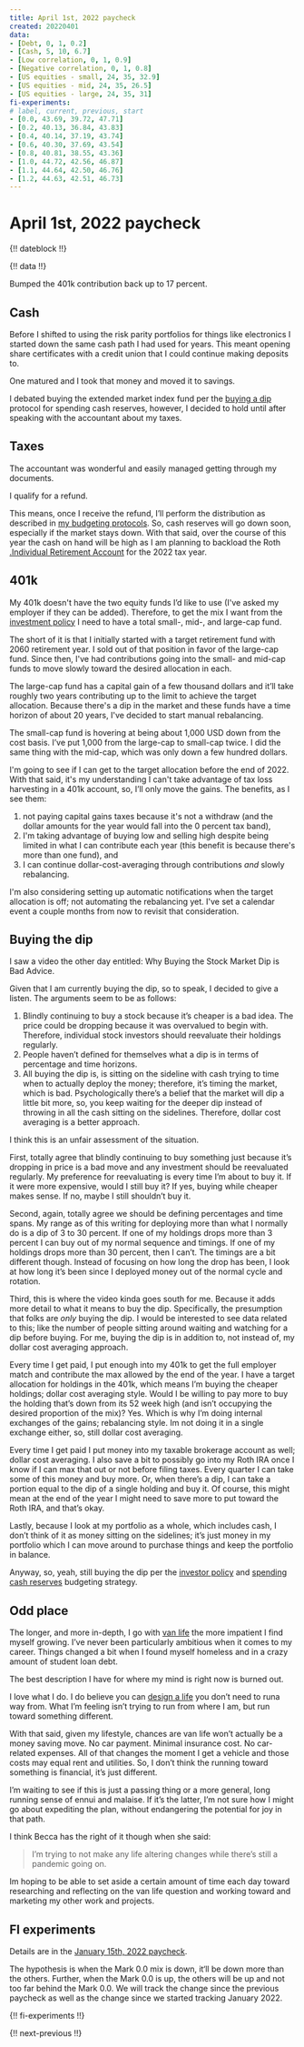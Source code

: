 ```yaml
---
title: April 1st, 2022 paycheck
created: 20220401
data:
- [Debt, 0, 1, 0.2]
- [Cash, 5, 10, 6.7]
- [Low correlation, 0, 1, 0.9]
- [Negative correlation, 0, 1, 0.8]
- [US equities - small, 24, 35, 32.9]
- [US equities - mid, 24, 35, 26.5]
- [US equities - large, 24, 35, 31]
fi-experiments:
# label, current, previous, start
- [0.0, 43.69, 39.72, 47.71]
- [0.2, 40.13, 36.84, 43.83]
- [0.4, 40.14, 37.19, 43.74]
- [0.6, 40.30, 37.69, 43.54]
- [0.8, 40.81, 38.55, 43.36]
- [1.0, 44.72, 42.56, 46.87]
- [1.1, 44.64, 42.50, 46.76]
- [1.2, 44.63, 42.51, 46.73]
---
```


# April 1st, 2022 paycheck

{!! dateblock !!}

{!! data !!}

Bumped the 401k contribution back up to 17 percent.

## Cash

Before I shifted to using the risk parity portfolios for things like electronics I started down the same cash path I had used for years. This meant opening share certificates with a credit union that I could continue making deposits to.

One matured and I took that money and moved it to savings. 

I debated buying the extended market index fund per the [buying a dip](/finances/budgeting/#spending-cash-reserves) protocol for spending cash reserves, however, I decided to hold until after speaking with the accountant about my taxes.

## Taxes

The accountant was wonderful and easily managed getting through my documents. 

I qualify for a refund.

This means, once I receive the refund, I’ll perform the distribution as described in [my budgeting protocols](/finances/budgeting/#transferring-from-the-tax-account). So, cash reserves will go down soon, especially if the market stays down. With that said, over the course of this year the cash on hand will be high as I am planning to backload the Roth [.Individual Retirement Account](IRA) for the 2022 tax year.

## 401k

My 401k doesn't have the two equity funds I’d like to use (I've asked my employer if they can be added). Therefore, to get the mix I want from the [investment policy](/finances/investment-policy/#investments) I need to have a total small-, mid-, and large-cap fund. 

The short of it is that I initially started with a target retirement fund with 2060 retirement year. I sold out of that position in favor of the large-cap fund. Since then, I've had contributions going into the small- and mid-cap funds to move slowly toward the desired allocation in each.

The large-cap fund has a capital gain of a few thousand dollars and it’ll take roughly two years contributing up to the limit to achieve the target allocation. Because there's a dip in the market and these funds have a time horizon of about 20 years, I've decided to start manual rebalancing.

The small-cap fund is hovering at being about 1,000 USD down from the cost basis. I’ve put 1,000 from the large-cap to small-cap twice. I did the same thing with the mid-cap, which was only down a few hundred dollars.

I'm going to see if I can get to the target allocation before the end of 2022. With that said, it's my understanding I can't take advantage of tax loss harvesting in a 401k account, so, I’ll only move the gains. The benefits, as I see them:

1. not paying capital gains taxes because it's not a withdraw (and the dollar amounts for the year would fall into the 0 percent tax band),
2. I'm taking advantage of buying low and selling high despite being limited in what I can contribute each year (this benefit is because there's more than one fund), and
3. I can continue dollar-cost-averaging through contributions *and* slowly rebalancing.

I'm also considering setting up automatic notifications when the target allocation is off; not automating the rebalancing yet. I've set a calendar event a couple months from now to revisit that consideration.

## Buying the dip

I saw a video the other day entitled: Why Buying the Stock Market Dip is Bad Advice.

Given that I am currently buying the dip, so to speak, I decided to give a listen. The arguments seem to be as follows:

1. Blindly continuing to buy a stock because it’s cheaper is a bad idea. The price could be dropping because it was overvalued to begin with. Therefore, individual stock investors should reevaluate their holdings regularly.
2. People haven’t defined for themselves what a dip is in terms of percentage and time horizons. 
3. All buying the dip is, is sitting on the sideline with cash trying to time when to actually deploy the money; therefore, it’s timing the market, which is bad. Psychologically there’s a belief that the market will dip a little bit more, so, you keep waiting for the deeper dip instead of throwing in all the cash sitting on the sidelines. Therefore, dollar cost averaging is a better approach.

I think this is an unfair assessment of the situation.

First, totally agree that blindly continuing to buy something just because it’s dropping in price is a bad move and any investment should be reevaluated regularly. My preference for reevaluating is every time I’m about to buy it. If it were more expensive, would I still buy it? If yes, buying while cheaper makes sense. If no, maybe I still shouldn’t buy it.

Second, again, totally agree we should be defining percentages and time spans. My range as of this writing for deploying more than what I normally do is a dip of 3 to 30 percent. If one of my holdings drops more than 3 percent I can buy out of my normal sequence and timings. If one of my holdings drops more than 30 percent, then I can’t. The timings are a bit different though. Instead of focusing on how long the drop has been, I look at how long it’s been since I deployed money out of the normal cycle and rotation.

Third, this is where the video kinda goes south for me. Because it adds more detail to what it means to buy the dip. Specifically, the presumption that folks are *only* buying the dip. I would be interested to see data related to this; like the number of people sitting around waiting and watching for a dip before buying. For me, buying the dip is in addition to, not instead of, my dollar cost averaging approach.

Every time I get paid, I put enough into my 401k to get the full employer match and contribute the max allowed by the end of the year. I have a target allocation for holdings in the 401k, which means I’m buying the cheaper holdings; dollar cost averaging style. Would I be willing to pay more to buy the holding that’s down from its 52 week high (and isn’t occupying the desired proportion of the mix)? Yes. Which is why I’m doing internal exchanges of the gains; rebalancing style. Im not doing it in a single exchange either, so, still dollar cost averaging.

Every time I get paid I put money into my taxable brokerage account as well; dollar cost averaging. I also save a bit to possibly go into my Roth IRA once I know if I can max that out or not before filing taxes. Every quarter I can take some of this money and buy more. Or, when there’s a dip, I can take a portion equal to the dip of a single holding and buy it. Of course, this might mean at the end of the year I might need to save more to put toward the Roth IRA, and that’s okay.

Lastly, because I look at my portfolio as a whole, which includes cash, I don’t think of it as money sitting on the sidelines; it’s just money in my portfolio which I can move around to purchase things and keep the portfolio in balance.

Anyway, so, yeah, still buying the dip per the [investor policy](/finances/investment-policy/) and [spending cash reserves](/finances/budgeting/#spending-cash-reserves) budgeting strategy.

## Odd place

The longer, and more in-depth, I go with [van life](/van-life/) the more impatient I find myself growing. I’ve never been particularly ambitious when it comes to my career. Things changed a bit when I found myself homeless and in a crazy amount of student loan debt.

The best description I have for where my mind is right now is burned out.

I love what I do. I do believe you can [design a life](/design-your-life/) you don’t need to runa way from. What I’m feeling isn’t trying to run from where I am, but run toward something different.

With that said, given my lifestyle, chances are van life won’t actually be a money saving move. No car payment. Minimal insurance cost. No car-related expenses. All of that changes the moment I get a vehicle and those costs may equal rent and utilities. So, I don’t think the running toward something is financial, it’s just different.

I’m waiting to see if this is just a passing thing or a more general, long running sense of ennui and malaise. If it’s the latter, I’m not sure how I might go about expediting the plan, without endangering the potential for joy in that path.

I think Becca has the right of it though when she said:

> I’m trying to not make any life altering changes while there’s still a pandemic going on.

Im hoping to be able to set aside a certain amount of time each day toward researching and reflecting on the van life question and working toward and marketing my other work and projects.

## FI experiments

Details are in the [January 15th, 2022 paycheck](https://joshbruce.com/finances/building-wealth-paycheck-to-paycheck/20220115/#fi-experiments).

The hypothesis is when the Mark 0.0 mix is down, it‘ll be down more than the others. Further, when the Mark 0.0 is up, the others will be up and not too far behind the Mark 0.0. We will track the change since the previous paycheck as well as the change since we started tracking January 2022.

{!! fi-experiments !!}

{!! next-previous !!}
